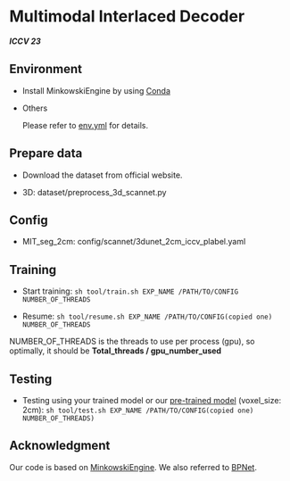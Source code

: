 

# Multimodal Interlaced Decoder

***ICCV 23***


## Environment

- Install MinkowskiEngine by using [Conda](https://github.com/NVIDIA/MinkowskiEngine#anaconda)

- Others

    Please refer to [env.yml](./env.yml) for details.

## Prepare data

- Download the dataset from official website.

- 3D: dataset/preprocess_3d_scannet.py

## Config
- MIT_seg_2cm: config/scannet/3dunet_2cm_iccv_plabel.yaml


## Training

- Start training:
```sh tool/train.sh EXP_NAME /PATH/TO/CONFIG NUMBER_OF_THREADS```

- Resume: 
```sh tool/resume.sh EXP_NAME /PATH/TO/CONFIG(copied one) NUMBER_OF_THREADS```

NUMBER_OF_THREADS is the threads to use per process (gpu), so optimally, it should be **Total_threads / gpu_number_used**

## Testing

- Testing using your trained model or our [pre-trained model](https://drive.google.com/file/d/1bFiXViR0Pah7dK_Sa7Kw_2-mPB04oxRk/view?usp=sharing) (voxel_size: 2cm):
```sh tool/test.sh EXP_NAME /PATH/TO/CONFIG(copied one) NUMBER_OF_THREADS)```




## Acknowledgment

Our code is based on [MinkowskiEngine](https://github.com/NVIDIA/MinkowskiEngine). We also referred to [BPNet](https://github.com/wbhu/BPNet).




